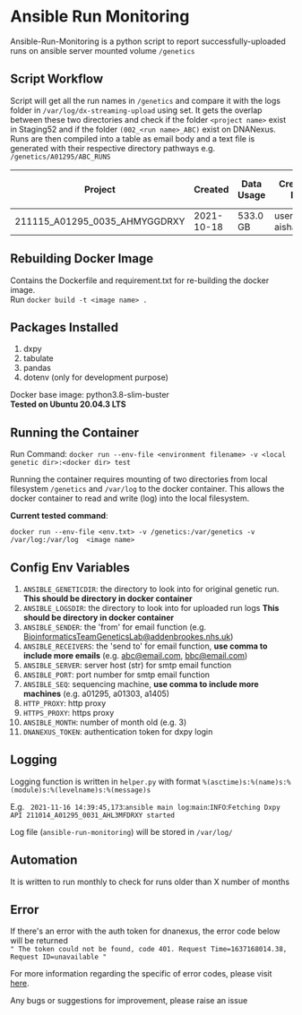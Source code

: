 # Ansible Run Monitoring

Ansible-Run-Monitoring is a python script to report successfully-uploaded runs on ansible server mounted volume `/genetics`


## Script Workflow

Script will get all the run names in ` /genetics ` and compare it with the logs folder in ` /var/log/dx-streaming-upload ` using set. It gets the overlap between these two directories and check if the folder `<project name>` exist in Staging52 and if the folder `(002_<run name>_ABC)` exist on DNANexus. Runs are then compiled into a table as email body and a text file is generated with their respective directory pathways e.g. ` /genetics/A01295/ABC_RUNS `

Project  | Created | Data Usage | Created By | Age | Uploaded to Staging52 | Old Enough | 002 Directory Found
------------- | ------------- | ------------- | ------------- | ------------- | ------------- | ------------- | ------------- | 
211115_A01295_0035_AHMYGGDRXY  | 2021-10-18 | 533.0 GB | user-aishadahir | 30 | True | True | True


## Rebuilding Docker Image

Contains the Dockerfile and requirement.txt for re-building the docker image. \
Run ```docker build -t <image name> .``` 

## Packages Installed
1. dxpy
2. tabulate
3. pandas
4. dotenv (only for development purpose)

Docker base image: python3.8-slim-buster \
**Tested on Ubuntu 20.04.3 LTS**


## Running the Container

Run Command: ` docker run --env-file <environment filename> -v <local genetic dir>:<docker dir> test `

Running the container requires mounting of two directories from local filesystem ``` /genetics ``` and ``` /var/log ``` to the docker container. This allows the docker container to read and write (log) into the local filesystem.


**Current tested command**: 

``` docker run --env-file <env.txt> -v /genetics:/var/genetics -v /var/log:/var/log  <image name> ```


## Config Env Variables

1. `ANSIBLE_GENETICDIR`: the directory to look into for original genetic run. **This should be directory in docker container**
2. `ANSIBLE_LOGSDIR`: the directory to look into for uploaded run logs **This should be directory in docker container**
3. `ANSIBLE_SENDER`: the 'from' for email function (e.g. BioinformaticsTeamGeneticsLab@addenbrookes.nhs.uk)
4. `ANSIBLE_RECEIVERS`: the 'send to' for email function, **use comma to include more emails** (e.g. abc@email.com, bbc@email.com)
5. `ANSIBLE_SERVER`: server host (str) for smtp email function
6. `ANSIBLE_PORT`: port number for smtp email function
7. `ANSIBLE_SEQ`: sequencing machine, **use comma to include more machines** (e.g. a01295, a01303, a1405)
8. `HTTP_PROXY`: http proxy
9. `HTTPS_PROXY`: https proxy
10. ` ANSIBLE_MONTH `: number of month old (e.g. 3)
11. ` DNANEXUS_TOKEN `: authentication token for dxpy login

## Logging

Logging function is written in ` helper.py ` with format ` %(asctime)s:%(name)s:%(module)s:%(levelname)s:%(message)s `

E.g. ``` 2021-11-16 14:39:45,173```:```ansible main log```:```main```:```INFO```:```Fetching Dxpy API 211014_A01295_0031_AHL3MFDRXY started ```

Log file (``` ansible-run-monitoring ```) will be stored in ``` /var/log/ ```

## Automation

It is written to run monthly to check for runs older than X number of months

## Error

If there's an error with the auth token for dnanexus, the error code below will be returned\
`" The token could not be found, code 401. Request Time=1637168014.38, Request ID=unavailable "`

For more information regarding the specific of error codes, please visit [here](https://documentation.dnanexus.com/developer/api/protocols).

Any bugs or suggestions for improvement, please raise an issue
